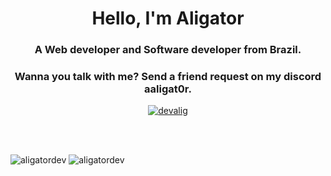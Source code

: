 <h1 align="center">Hello, I'm Aligator</h1>
<h3 align="center">A Web developer and Software developer from Brazil.</h3>
<h3 align="center">Wanna you talk with me? Send a friend request on my discord aaligat0r.</h3>


<p align="center"> <a href="https://twitter.com/devalig" target="blank"><img src="https://img.shields.io/twitter/follow/devalig?logo=twitter&style=for-the-badge" alt="devalig" />
 </a> </p>

<br></br>




<p>

 <img src="https://github-readme-stats.vercel.app/api/top-langs?username=aligatordev&show_icons=true&locale=en&layout=compact" alt="aligatordev" /> 
  <img src="https://github-readme-stats.vercel.app/api?username=aligatordev&show_icons=true&locale=en" alt="aligatordev" />


</p>

